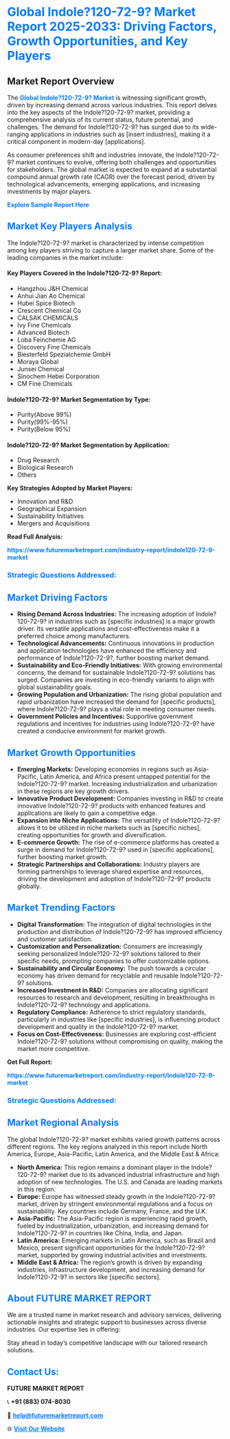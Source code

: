 <h1 style="color: #007BFF;">Global Indole?120-72-9? Market Report 2025-2033: Driving Factors, Growth Opportunities, and Key Players</h1>

<section id="overview">
<h2>Market Report Overview</h2>
<p>The <a href="https://www.futuremarketreport.com/industry-report/indole120-72-9-market" style="color: #007BFF; text-decoration: none;"><strong>Global Indole?120-72-9? Market</strong></a> is witnessing significant growth, driven by increasing demand across various industries. This report delves into the key aspects of the Indole?120-72-9? market, providing a comprehensive analysis of its current status, future potential, and challenges. The demand for Indole?120-72-9? has surged due to its wide-ranging applications in industries such as [insert industries], making it a critical component in modern-day [applications].</p>
<p>As consumer preferences shift and industries innovate, the Indole?120-72-9? market continues to evolve, offering both challenges and opportunities for stakeholders. The global market is expected to expand at a substantial compound annual growth rate (CAGR) over the forecast period, driven by technological advancements, emerging applications, and increasing investments by major players.</p>
</section>

<section id="overview">
<p><a href="https://www.futuremarketreport.com/request-sample/reportId=52045" style="color: #007BFF; text-decoration: none;"><strong>Explore Sample Report Here</strong></a></p>
</section>

<section id="key-players">
<h2 style="color: #007BFF;">Market Key Players Analysis</h2>
<p>The Indole?120-72-9? market is characterized by intense competition among key players striving to capture a larger market share. Some of the leading companies in the market include:</p>
<h4>Key Players Covered in the Indole?120-72-9? Report:</h4>
<ul><li>Hangzhou J&amp;H Chemical</li><li>Anhui Jian Ao Chemical</li><li>Hubei Spice Biotech</li><li>Crescent Chemical Co</li><li>CALSAK CHEMICALS</li><li>Ivy Fine Chemicals</li><li>Advanced Biotech</li><li>Loba Feinchemie AG</li><li>Discovery Fine Chemicals</li><li>Biesterfeld Spezialchemie GmbH</li><li>Moraya Global</li><li>Junsei Chemical</li><li>Sinochem Hebei Corporation</li><li>CM Fine Chemicals</li></ul>
<h4>Indole?120-72-9? Market Segmentation by Type:</h4>
<ul><li>Purity(Above 99%)</li><li>Purity(99%-95%)</li><li>Purity(Below 95%)</li></ul>

<h4>Indole?120-72-9? Market Segmentation by Application:</h4>
<ul><li>Drug Research</li><li>Biological Research</li><li>Others</li></ul>
<p><strong>Key Strategies Adopted by Market Players:</strong></p>
<ul>
<li>Innovation and R&D</li>
<li>Geographical Expansion</li>
<li>Sustainability Initiatives</li>
<li>Mergers and Acquisitions</li>
</ul>
</section>

<section>
<p><strong>Read Full Analysis: </strong></p><a href="https://www.futuremarketreport.com/industry-report/indole120-72-9-market" style="color: #007BFF; text-decoration: none;"><strong>https://www.futuremarketreport.com/industry-report/indole120-72-9-market</strong></a>
<h3 style="color: #007BFF;">Strategic Questions Addressed:</h3>
</section>

<section id="driving-factors">
<h2 style="color: #007BFF;">Market Driving Factors</h2>
<ul>
<li><strong>Rising Demand Across Industries:</strong> The increasing adoption of Indole?120-72-9? in industries such as [specific industries] is a major growth driver. Its versatile applications and cost-effectiveness make it a preferred choice among manufacturers.</li>
<li><strong>Technological Advancements:</strong> Continuous innovations in production and application technologies have enhanced the efficiency and performance of Indole?120-72-9?, further boosting market demand.</li>
<li><strong>Sustainability and Eco-Friendly Initiatives:</strong> With growing environmental concerns, the demand for sustainable Indole?120-72-9? solutions has surged. Companies are investing in eco-friendly variants to align with global sustainability goals.</li>
<li><strong>Growing Population and Urbanization:</strong> The rising global population and rapid urbanization have increased the demand for [specific products], where Indole?120-72-9? plays a vital role in meeting consumer needs.</li>
<li><strong>Government Policies and Incentives:</strong> Supportive government regulations and incentives for industries using Indole?120-72-9? have created a conducive environment for market growth.</li>
</ul>
</section>

<section id="growth-opportunities">
<h2 style="color: #007BFF;">Market Growth Opportunities</h2>
<ul>
<li><strong>Emerging Markets:</strong> Developing economies in regions such as Asia-Pacific, Latin America, and Africa present untapped potential for the Indole?120-72-9? market. Increasing industrialization and urbanization in these regions are key growth drivers.</li>
<li><strong>Innovative Product Development:</strong> Companies investing in R&D to create innovative Indole?120-72-9? products with enhanced features and applications are likely to gain a competitive edge.</li>
<li><strong>Expansion into Niche Applications:</strong> The versatility of Indole?120-72-9? allows it to be utilized in niche markets such as [specific niches], creating opportunities for growth and diversification.</li>
<li><strong>E-commerce Growth:</strong> The rise of e-commerce platforms has created a surge in demand for Indole?120-72-9? used in [specific applications], further boosting market growth.</li>
<li><strong>Strategic Partnerships and Collaborations:</strong> Industry players are forming partnerships to leverage shared expertise and resources, driving the development and adoption of Indole?120-72-9? products globally.</li>
</ul>
</section>

<section id="trending-factors">
<h2 style="color: #007BFF;">Market Trending Factors</h2>
<ul>
<li><strong>Digital Transformation:</strong> The integration of digital technologies in the production and distribution of Indole?120-72-9? has improved efficiency and customer satisfaction.</li>
<li><strong>Customization and Personalization:</strong> Consumers are increasingly seeking personalized Indole?120-72-9? solutions tailored to their specific needs, prompting companies to offer customizable options.</li>
<li><strong>Sustainability and Circular Economy:</strong> The push towards a circular economy has driven demand for recyclable and reusable Indole?120-72-9? solutions.</li>
<li><strong>Increased Investment in R&D:</strong> Companies are allocating significant resources to research and development, resulting in breakthroughs in Indole?120-72-9? technology and applications.</li>
<li><strong>Regulatory Compliance:</strong> Adherence to strict regulatory standards, particularly in industries like [specific industries], is influencing product development and quality in the Indole?120-72-9? market.</li>
<li><strong>Focus on Cost-Effectiveness:</strong> Businesses are exploring cost-efficient Indole?120-72-9? solutions without compromising on quality, making the market more competitive.</li>
</ul>
</section>

<section>
<p><strong>Get Full Report: </strong></p><a href="https://www.futuremarketreport.com/industry-report/indole120-72-9-market" style="color: #007BFF; text-decoration: none;"><strong>https://www.futuremarketreport.com/industry-report/indole120-72-9-market</strong></a>
<h3 style="color: #007BFF;">Strategic Questions Addressed:</h3>
</section>


<section id="regional-analysis">
<h2 style="color: #007BFF;">Market Regional Analysis</h2>
<p>The global Indole?120-72-9? market exhibits varied growth patterns across different regions. The key regions analyzed in this report include North America, Europe, Asia-Pacific, Latin America, and the Middle East & Africa:</p>
<ul>
<li><strong>North America:</strong> This region remains a dominant player in the Indole?120-72-9? market due to its advanced industrial infrastructure and high adoption of new technologies. The U.S. and Canada are leading markets in this region.</li>
<li><strong>Europe:</strong> Europe has witnessed steady growth in the Indole?120-72-9? market, driven by stringent environmental regulations and a focus on sustainability. Key countries include Germany, France, and the U.K.</li>
<li><strong>Asia-Pacific:</strong> The Asia-Pacific region is experiencing rapid growth, fueled by industrialization, urbanization, and increasing demand for Indole?120-72-9? in countries like China, India, and Japan.</li>
<li><strong>Latin America:</strong> Emerging markets in Latin America, such as Brazil and Mexico, present significant opportunities for the Indole?120-72-9? market, supported by growing industrial activities and investments.</li>
<li><strong>Middle East & Africa:</strong> The region’s growth is driven by expanding industries, infrastructure development, and increasing demand for Indole?120-72-9? in sectors like [specific sectors].</li>
</ul>
</section>

<footer>
<h2 style="color: #007BFF;">About FUTURE MARKET REPORT</h2>
<p>We are a trusted name in market research and advisory services, delivering actionable insights and strategic support to businesses across diverse industries. Our expertise lies in offering:</p>

<p>Stay ahead in today’s competitive landscape with our tailored research solutions.</p>

<h2 style="color: #007BFF;">Contact Us:</h2>
<p><strong>FUTURE MARKET REPORT</strong></p>
<p>📞 <strong>+91 (883) 074-8030</strong></p>
<p>📧 <strong><a href="mailto:help@futuremarketreport.com" style="color: #007BFF;">help@futuremarketreport.com</a></strong></p>
<p>🌐 <strong><a href="https://www.futuremarketreport.com/" style="color: #007BFF;">Visit Our Website</a></strong></p>
</footer>